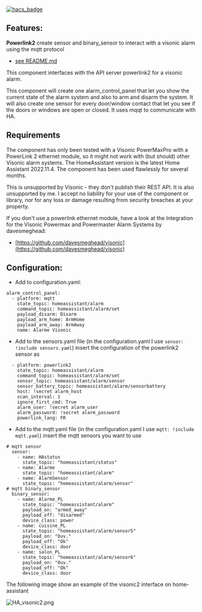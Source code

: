 [![hacs_badge](https://img.shields.io/badge/HACS-Custom-orange.svg?style=for-the-badge)](https://github.com/custom-components/hacs)

## Features:

**Powerlink2** create sensor and binary_sensor to interact with a visonic alarm using the mqtt protocol

 - [see README.md](https://github.com/mbuffat/Powerlink2/blob/main/README.md) 

This component interfaces with the API server  powerlink2 for a visonic alarm.


This component will create one alarm_control_panel that let you show the current state of the alarm system and also to arm and disarm the system.
It will also create one sensor for every door/window contact that let you see if the doors or windows are open or closed. It uses mqqt to communicate with HA.

## Requirements

The component has only been tested with a Visonic PowerMaxPro with a PowerLink 2 ethernet module, 
so it might not work with (but should) other Visonic alarm systems. The HomeAssistant version is the latest Home Assistant 2022.11.4. 
The component has been used flawlessly for several months.

This is unsupported by Visonic - they don't publish their REST API. It is also unsupported by me. I accept no liability for your use of the component or library, nor for any loss or damage resulting from security breaches at your property.

If you don't use a powerlink ethernet module, have a look at the Integration for the Visonic Powermax and Powermaster Alarm Systems by davesmeghead:

- [https://github.com/davesmeghead/visonic](https://github.com/davesmeghead/visonic)


## Configuration:

- Add to configuration.yaml:

```
alarm_control_panel:
  - platform: mqtt
    state_topic: homeassistant/alarm
    command_topic: homeassistant/alarm/set
    payload_disarm: Disarm
    payload_arm_home: ArmHome
    payload_arm_away: ArmAway
    name: Alarme Visonic
```

- Add to the sensors.yaml file (in the configuration.yaml I use `sensor: !include sensors.yaml`) insert the configuration of the powerlink2 sensor as

```
  - platform: powerlink2
    state_topic: homeassistant/alarm
    command_topic: homeassistant/alarm/set
    sensor_topic: homeassistant/alarm/sensor
    sensor_battery_topic: homeassistant/alarm/sensorbattery
    host: !secret alarm_host
    scan_interval: 1
    ignore_first_cmd: True
    alarm_user: !secret alarm_user
    alarm_password: !secret alarm_password
    powerlink_lang: FR    
```

- Add to the mqtt.yaml file (in the configuration.yaml I use `mqtt: !include mqtt.yaml`) insert the mqtt sensors you want to use

```
# mqtt sensor
  sensor:
    - name: HAstatus 
      state_topic: "homeassistant/status"
    - name: Alarme
      state_topic: "homeassistant/alarm"
    - name: AlarmSensor 
      state_topic: "homeassistant/alarm/sensor"
# mqtt binary_sensor
  binary_sensor:
    - name: Alarme_PL
      state_topic: "homeassistant/alarm"
      payload_on: "armed_away"
      payload_off: "disarmed" 
      device_class: power 
    - name: cuisine_PL
      state_topic: "homeassistant/alarm/sensor5"
      payload_on: "Ouv."
      payload_off: "Ok"
      device_class: door
    - name: salon_PL
      state_topic: "homeassistant/alarm/sensor6"
      payload_on: "Ouv."
      payload_off: "Ok"
      device_class: door 
```

The following image show an example of the visonic2 interface on home-assistant

![HA_visonic2.png](HA_visonic2.png)




  
